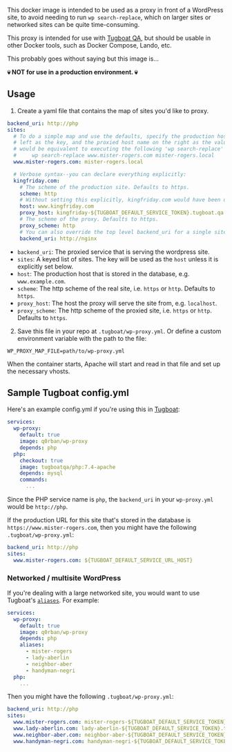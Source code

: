 This docker image is intended to be used as a proxy in front of a WordPress
site, to avoid needing to run `wp search-replace`, which on larger sites or
networked sites can be quite time-consuming.

This proxy is intended for use with [Tugboat QA](https://www.tugboat.qa), but
should be usable in other Docker tools, such as Docker Compose, Lando, etc.

This probably goes without saying but this image is…

**💀 NOT for use in a production environment. 💀**

## Usage

1. Create a yaml file that contains the map of sites you'd like to proxy.
```yaml
backend_uri: http://php
sites:
  # To do a simple map and use the defaults, specify the production host on the
  # left as the key, and the proxied host name on the right as the value. This
  # would be equivalent to executing the following 'wp search-replace' command:
  #     wp search-replace www.mister-rogers.com mister-rogers.local
  www.mister-rogers.com: mister-rogers.local

  # Verbose syntax--you can declare everything explicitly:
  kingfriday.com:
    # The scheme of the production site. Defaults to https.
    scheme: http
    # Without setting this explicitly, kingfriday.com would have been used.
    host: www.kingfriday.com
    proxy_host: kingfriday-${TUGBOAT_DEFAULT_SERVICE_TOKEN}.tugboat.qa
    # The scheme of the proxy. Defaults to https.
    proxy_scheme: http
    # You can also override the top level backend_uri for a single site.
    backend_uri: http://nginx
```

- `backend_uri`: The proxied service that is serving the wordpress site.
- `sites`: A keyed list of sites. The key will be used as the `host` unless it is explicitly set below.
- `host`: The production host that is stored in the database, e.g. `www.example.com`.
- `scheme`: The http scheme of the real site, i.e. `https` or `http`. Defaults to `https`.
- `proxy_host`: The host the proxy will serve the site from, e.g. `localhost`.
- `proxy_scheme`: The http scheme of the proxied site, i.e. `https` or `http`. Defaults to `https`.

2. Save this file in your repo at `.tugboat/wp-proxy.yml`. Or define a custom
environment variable with the path to the file:

`WP_PROXY_MAP_FILE=path/to/wp-proxy.yml`

When the container starts, Apache will start and read in that file and set up
the necessary vhosts.

## Sample Tugboat config.yml

Here's an example config.yml if you're using this in
[Tugboat](https://www.tugboat.qa):

```yaml
services:
  wp-proxy:
    default: true
    image: q0rban/wp-proxy
    depends: php
  php:
    checkout: true
    image: tugboatqa/php:7.4-apache
    depends: mysql
    commands:
      ...
```

Since the PHP service name is `php`, the `backend_uri` in your `wp-proxy.yml`
would be `http://php`.

If the production URL for this site that's stored in the database is
`https://www.mister-rogers.com`, then you might have the following
`.tugboat/wp-proxy.yml`:

```yaml
backend_uri: http://php
sites:
  www.mister-rogers.com: ${TUGBOAT_DEFAULT_SERVICE_URL_HOST}
```

### Networked / multisite WordPress

If you're dealing with a large networked site, you would want to use Tugboat's
[`aliases`](https://docs.tugboat.qa/reference/tugboat-configuration/#aliases).
For example:

```yaml
services:
  wp-proxy:
    default: true
    image: q0rban/wp-proxy
    depends: php
    aliases:
      - mister-rogers
      - lady-aberlin
      - neighbor-aber
      - handyman-negri
  php:
    ...
```

Then you might have the following `.tugboat/wp-proxy.yml`:

```yaml
backend_uri: http://php
sites:
  www.mister-rogers.com: mister-rogers-${TUGBOAT_DEFAULT_SERVICE_TOKEN}.tugboat.qa
  www.lady-aberlin.com: lady-aberlin-${TUGBOAT_DEFAULT_SERVICE_TOKEN}.tugboat.qa
  www.neighbor-aber.com: neighbor-aber-${TUGBOAT_DEFAULT_SERVICE_TOKEN}.tugboat.qa
  www.handyman-negri.com: handyman-negri-${TUGBOAT_DEFAULT_SERVICE_TOKEN}.tugboat.qa
```
